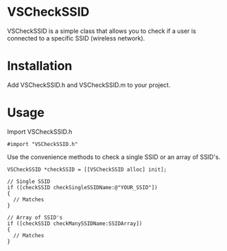 VSCheckSSID
============


VSCheckSSID is a simple class that allows you to check if a user is connected to a specific SSID (wireless network).


Installation
============


Add VSCheckSSID.h and VSCheckSSID.m to your project.


Usage
=====

Import VSCheckSSID.h

```
#import "VSCheckSSID.h"
```

Use the convenience methods to check a single SSID or an array of SSID's.

```
VSCheckSSID *checkSSID = [[VSCheckSSID alloc] init];

// Single SSID
if ([checkSSID checkSingleSSIDName:@"YOUR_SSID"])
{
  // Matches
}

// Array of SSID's
if ([checkSSID checkManySSIDName:SSIDArray])
{
  // Matches
}
```
